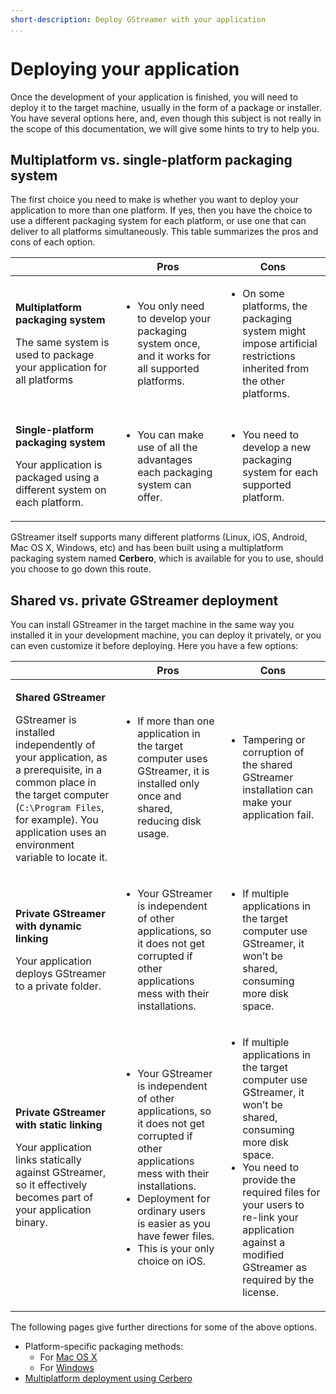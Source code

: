 ```yaml
---
short-description: Deploy GStreamer with your application
...
```


# Deploying your application

Once the development of your application is finished, you will need to
deploy it to the target machine, usually in the form of a package or
installer. You have several options here, and, even though this subject
is not really in the scope of this documentation, we will give some
hints to try to help you.

## Multiplatform vs. single-platform packaging system

The first choice you need to make is whether you want to deploy your
application to more than one platform. If yes, then you have the choice
to use a different packaging system for each platform, or use one that
can deliver to all platforms simultaneously. This table summarizes the
pros and cons of each option.

<table>
<colgroup>
<col width="33%" />
<col width="33%" />
<col width="33%" />
</colgroup>
<thead>
<tr class="header">
<th> </th>
<th>Pros</th>
<th>Cons</th>
</tr>
</thead>
<tbody>
<tr class="odd">
<td><p><strong>Multiplatform packaging system</strong></p>
<p>The same system is used to package your application for all platforms</p></td>
<td><ul>
<li><p>You only need to develop your packaging system once, and it works for all supported platforms.</p></li>
</ul></td>
<td><ul>
<li>On some platforms, the packaging system might impose artificial restrictions inherited from the other platforms.</li>
</ul></td>
</tr>
<tr class="even">
<td><p><strong>Single-platform packaging system</strong></p>
<p>Your application is packaged using a different system on each platform.</p></td>
<td><ul>
<li><p>You can make use of all the advantages each packaging system can offer.</p>
</li>
</ul></td>
<td><ul>
<li><p>You need to develop a new packaging system for each supported platform.</p></li>
</ul></td>
</tr>
</tbody>
</table>

GStreamer itself supports many different platforms (Linux, iOS, Android, Mac
OS X, Windows, etc) and has been built using a multiplatform packaging
system named **Cerbero**, which is available for you to use, should you
choose to go down this route.

## Shared vs. private GStreamer deployment

You can install GStreamer in the target machine in the same way
you installed it in your development machine, you can deploy it
privately, or you can even customize it before deploying. Here you have
a few options:

<table>
<colgroup>
<col width="33%" />
<col width="33%" />
<col width="33%" />
</colgroup>
<thead>
<tr class="header">
<th></th>
<th>Pros</th>
<th>Cons</th>
</tr>
</thead>
<tbody>
<tr class="odd">
<td><p><strong>Shared GStreamer</strong></p>
<p>GStreamer is installed independently of your application, as a prerequisite, in a common place in the target computer (<code>C:\Program Files</code>, for example). You application uses an environment variable to locate it.</p></td>
<td><ul>
<li>If more than one application in the target computer uses GStreamer, it is installed only once and shared, reducing disk usage.</li>
</ul></td>
<td><ul>
<li>Tampering or corruption of the shared GStreamer installation can make your application fail.</li>
</ul></td>
</tr>
<tr class="even">
<td><p><strong>Private GStreamer with dynamic linking</strong></p>
<p>Your application deploys GStreamer to a private folder.</p></td>
<td><ul>
<li>Your GStreamer is independent of other applications, so it does not get corrupted if other applications mess with their installations.</li>
</ul></td>
<td><ul>
<li>If multiple applications in the target computer use GStreamer, it won’t be shared, consuming more disk space.</li>
</ul></td>
</tr>
<tr class="odd">
<td><p><strong>Private GStreamer with static linking</strong></p>
<p>Your application links statically against GStreamer, so it effectively becomes part of your application binary.</p></td>
<td><ul>
<li>Your GStreamer is independent of other applications, so it does not get corrupted if other applications mess with their installations.</li>
<li>Deployment for ordinary users is easier as you have fewer files.</li>
<li>This is your only choice on iOS.</li>
</ul></td>
<td><ul>
<li>If multiple applications in the target computer use GStreamer, it won’t be shared, consuming more disk space.</li>
<li>You need to provide the required files for your users to re-link your application against a modified GStreamer as required by the license.</li>
</ul></td>
</tr>
</tbody>
</table>

The following pages give further directions for some of the above
options.

  - Platform-specific packaging methods:
      - For [Mac OS X](deploying/mac-osx.md)
      - For [Windows](deploying/windows.md)
  - [Multiplatform deployment using
    Cerbero](deploying/multiplatform-using-cerbero.md)
